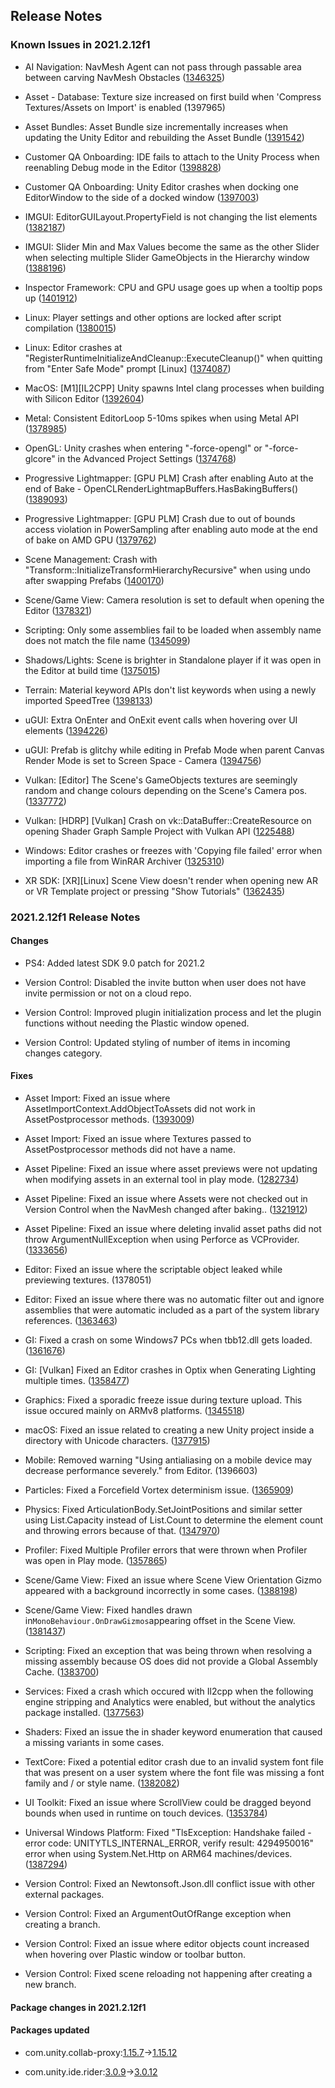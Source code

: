 ## Release Notes

### Known Issues in 2021.2.12f1

-   AI Navigation: NavMesh Agent can not pass through passable area between carving NavMesh Obstacles ([1346325](https://issuetracker.unity3d.com/issues/navmesh-agent-can-not-pass-through-passable-area-between-carving-navmesh-obstacles))

-   Asset - Database: Texture size increased on first build when \'Compress Textures/Assets on Import\' is enabled (1397965)

-   Asset Bundles: Asset Bundle size incrementally increases when updating the Unity Editor and rebuilding the Asset Bundle ([1391542](https://issuetracker.unity3d.com/issues/asset-bundle-size-incrementally-increases-when-updating-the-unity-editor-and-rebuilding-the-asset-bundle))

-   Customer QA Onboarding: IDE fails to attach to the Unity Process when reenabling Debug mode in the Editor ([1398828](https://issuetracker.unity3d.com/issues/ide-fails-to-attach-to-the-unity-process-when-reenabling-debug-mode-in-the-ide))

-   Customer QA Onboarding: Unity Editor crashes when docking one EditorWindow to the side of a docked window ([1397003](https://issuetracker.unity3d.com/issues/unity-editor-crashes-when-docking-one-editorwindow-to-the-side-of-a-docked-window))

-   IMGUI: EditorGUILayout.PropertyField is not changing the list elements ([1382187](https://issuetracker.unity3d.com/issues/editorguilayout-dot-propertyfield-is-not-changing-the-list-elements))

-   IMGUI: Slider Min and Max Values become the same as the other Slider when selecting multiple Slider GameObjects in the Hierarchy window ([1388196](https://issuetracker.unity3d.com/issues/slider-min-and-max-values-become-the-same-as-the-other-slider-when-selecting-multiple-sliders-in-the-hierarchy-window))

-   Inspector Framework: CPU and GPU usage goes up when a tooltip pops up ([1401912](https://issuetracker.unity3d.com/issues/cpu-and-gpu-usage-goes-up-when-a-tooltip-pops-up))

-   Linux: Player settings and other options are locked after script compilation ([1380015](https://issuetracker.unity3d.com/issues/linux-player-settings-and-other-options-are-locked-after-script-compilation))

-   Linux: Editor crashes at \"RegisterRuntimeInitializeAndCleanup::ExecuteCleanup()\" when quitting from \"Enter Safe Mode\" prompt \[Linux\] ([1374087](https://issuetracker.unity3d.com/issues/linux-editor-crashes-at-registerruntimeinitializeandcleanup-executecleanup-when-quitting-from-enter-safe-mode-prompt))

-   MacOS: \[M1\]\[IL2CPP\] Unity spawns Intel clang processes when building with Silicon Editor ([1392604](https://issuetracker.unity3d.com/issues/m1-il2cpp-unity-spawns-intel-clang-processes-when-building-with-silicon-editor))

-   Metal: Consistent EditorLoop 5-10ms spikes when using Metal API ([1378985](https://issuetracker.unity3d.com/issues/consistent-gfx-dot-waitforpresentongfxthread-5-10ms-spikes-when-using-metal-api))

-   OpenGL: Unity crashes when entering \"-force-opengl\" or \"-force-glcore\" in the Advanced Project Settings ([1374768](https://issuetracker.unity3d.com/issues/unity-crashes-when-entering-force-opengl-or-force-glcore-in-the-advanced-project-settings))

-   Progressive Lightmapper: \[GPU PLM\] Crash after enabling Auto at the end of Bake - OpenCLRenderLightmapBuffers.HasBakingBuffers() ([1389093](https://issuetracker.unity3d.com/issues/gpu-plm-crash-after-enabling-auto-at-the-end-of-bake-openclrenderlightmapbuffers-dot-hasbakingbuffers))

-   Progressive Lightmapper: \[GPU PLM\] Crash due to out of bounds access violation in PowerSampling after enabling auto mode at the end of bake on AMD GPU ([1379762](https://issuetracker.unity3d.com/issues/gpu-plm-crash-in-nvopencl64-clgetplatforminfo-after-enabling-auto-generate-checkbox-at-the-end-of-gi-bake))

-   Scene Management: Crash with \"Transform::InitializeTransformHierarchyRecursive\" when using undo after swapping Prefabs ([1400170](https://issuetracker.unity3d.com/issues/crash-with-transform-initializetransformhierarchyrecursive-when-using-undo-after-swapping-prefabs))

-   Scene/Game View: Camera resolution is set to default when opening the Editor ([1378321](https://issuetracker.unity3d.com/issues/camera-resolution-is-set-to-default-when-opening-the-editor))

-   Scripting: Only some assemblies fail to be loaded when assembly name does not match the file name ([1345099](https://issuetracker.unity3d.com/issues/only-some-assemblies-fail-to-be-loaded-when-assembly-name-does-not-match-the-file-name))

-   Shadows/Lights: Scene is brighter in Standalone player if it was open in the Editor at build time ([1375015](https://issuetracker.unity3d.com/issues/scene-is-brighter-in-standalone-player-if-it-was-open-in-the-editor-at-build-time))

-   Terrain: Material keyword APIs don\'t list keywords when using a newly imported SpeedTree ([1398133](https://issuetracker.unity3d.com/issues/material-keyword-apis-dont-list-keywords-when-using-a-newly-imported-speedtree))

-   uGUI: Extra OnEnter and OnExit event calls when hovering over UI elements ([1394226](https://issuetracker.unity3d.com/issues/wrong-onenter-and-onexit-event-calls-when-hovering-over-ui-elements))

-   uGUI: Prefab is glitchy while editing in Prefab Mode when parent Canvas Render Mode is set to Screen Space - Camera ([1394756](https://issuetracker.unity3d.com/issues/prefab-is-glitchy-when-editing-in-prefab-mode-in-a-custom-ui-environment))

-   Vulkan: \[Editor\] The Scene\'s GameObjects textures are seemingly random and change colours depending on the Scene\'s Camera pos. ([1337772](https://issuetracker.unity3d.com/issues/vulkan-editor-the-scenes-gameobjects-textures-are-seemingly-random-and-change-colours-depending-on-the-scenes-camera-pos))

-   Vulkan: \[HDRP\] \[Vulkan\] Crash on vk::DataBuffer::CreateResource on opening Shader Graph Sample Project with Vulkan API ([1225488](https://issuetracker.unity3d.com/issues/hdrp-vulkan-crash-on-vk-databuffer-createresource-on-opening-shader-graph-sample-project-with-vulkan-api))

-   Windows: Editor crashes or freezes with \'Copying file failed\' error when importing a file from WinRAR Archiver ([1325310](https://issuetracker.unity3d.com/issues/editor-crashes-or-freezes-with-copying-file-failed-error-when-importing-a-file-from-winrar-archiver))

-   XR SDK: \[XR\]\[Linux\] Scene View doesn\'t render when opening new AR or VR Template project or pressing \"Show Tutorials\" ([1362435](https://issuetracker.unity3d.com/issues/xr-linux-scene-view-doesnt-render-when-opening-new-ar-or-vr-template-project-or-pressing-show-tutorials))

### 2021.2.12f1 Release Notes

#### Changes

-   PS4: Added latest SDK 9.0 patch for 2021.2

-   Version Control: Disabled the invite button when user does not have invite permission or not on a cloud repo.

-   Version Control: Improved plugin initialization process and let the plugin functions without needing the Plastic window opened.

-   Version Control: Updated styling of number of items in incoming changes category.

#### Fixes

-   Asset Import: Fixed an issue where AssetImportContext.AddObjectToAssets did not work in AssetPostprocessor methods. ([1393009](https://issuetracker.unity3d.com/issues/addobjecttoasset-doesnt-work-when-reimporting-asset))

-   Asset Import: Fixed an issue where Textures passed to AssetPostprocessor methods did not have a name.

-   Asset Pipeline: Fixed an issue where asset previews were not updating when modifying assets in an external tool in play mode. ([1282734](https://issuetracker.unity3d.com/issues/asset-thumbnail-is-not-updated-if-texture-is-modified-outside-of-unity-editor))

-   Asset Pipeline: Fixed an issue where Assets were not checked out in Version Control when the NavMesh changed after baking.. ([1321912](https://issuetracker.unity3d.com/issues/navmesh-assets-arent-checked-out-in-version-control-when-the-navmesh-changes-after-baking))

-   Asset Pipeline: Fixed an issue where deleting invalid asset paths did not throw ArgumentNullException when using Perforce as VCProvider. ([1333656](https://issuetracker.unity3d.com/issues/vcs-assetdatabase-assetdatabase-dot-deleteasset-throws-an-error-if-the-path-is-invalid-when-using-perforce-as-vcs))

-   Editor: Fixed an issue where the scriptable object leaked while previewing textures. (1378051)

-   Editor: Fixed an issue where there was no automatic filter out and ignore assemblies that were automatic included as a part of the system library references. ([1363463](https://issuetracker.unity3d.com/issues/compiler-error-cs0433-in-console-when-compiling-using-types-from-the-system-dot-memory-namespace-under-net-standard-2-dot-1))

-   GI: Fixed a crash on some Windows7 PCs when tbb12.dll gets loaded. ([1361676](https://issuetracker.unity3d.com/issues/unity-2021-dot-2-crashes-on-some-windows-machines-when-tbb12-dot-dll-gets-loaded))

-   GI: \[Vulkan\] Fixed an Editor crashes in Optix when Generating Lighting multiple times. ([1358477](https://issuetracker.unity3d.com/issues/vulkan-editor-crashes-when-generating-lighting-multiple-times))

-   Graphics: Fixed a sporadic freeze issue during texture upload. This issue occured mainly on ARMv8 platforms. ([1345518](https://issuetracker.unity3d.com/issues/mobile-unity-freezes-after-assetbundle-dot-loadasset-does-not-return))

-   macOS: Fixed an issue related to creating a new Unity project inside a directory with Unicode characters. ([1377915](https://issuetracker.unity3d.com/issues/multiple-directorynotfoundexception-errors-appear-when-a-project-is-created-inside-a-directory-with-unicode-characters))

-   Mobile: Removed warning \"Using antialiasing on a mobile device may decrease performance severely.\" from Editor. (1396603)

-   Particles: Fixed a Forcefield Vortex determinism issue. ([1365909](https://issuetracker.unity3d.com/issues/particle-system-moves-slower-in-play-mode-when-particle-system-force-field-component-is-attached))

-   Physics: Fixed ArticulationBody.SetJointPositions and similar setter using List.Capacity instead of List.Count to determine the element count and throwing errors because of that. ([1347970](https://issuetracker.unity3d.com/issues/articulation-cache-size-doesnt-match-supplied-list-size-after-removing-child-gameobject))

-   Profiler: Fixed Multiple Profiler errors that were thrown when Profiler was open in Play mode. ([1357865](https://issuetracker.unity3d.com/issues/multiple-profiler-errors-thrown-when-profiler-is-open-in-play-mode))

-   Scene/Game View: Fixed an issue where Scene View Orientation Gizmo appeared with a background incorrectly in some cases. ([1388198](https://issuetracker.unity3d.com/issues/scene-gizmo-background-turns-to-black-when-turning-it-off-then-entering-the-play-mode-and-turning-it-on))

-   Scene/Game View: Fixed handles drawn in` MonoBehaviour.OnDrawGizmos `appearing offset in the Scene View. ([1381437](https://issuetracker.unity3d.com/issues/handles-dot-label-does-not-appear-in-the-supposed-place))

-   Scripting: Fixed an exception that was being thrown when resolving a missing assembly because OS does did not provide a Global Assembly Cache. ([1383700](https://issuetracker.unity3d.com/issues/an-unhandled-exception-is-thrown-in-the-editor-dot-log-and-console-window-when-trying-to-build-assetbundles))

-   Services: Fixed a crash which occured with Il2cpp when the following engine stripping and Analytics were enabled, but without the analytics package installed. ([1377563](https://issuetracker.unity3d.com/issues/ios-android-mobile-analytics-api-crash-at-runtime))

-   Shaders: Fixed an issue the in shader keyword enumeration that caused a missing variants in some cases.

-   TextCore: Fixed a potential editor crash due to an invalid system font file that was present on a user system where the font file was missing a font family and / or style name. ([1382082](https://issuetracker.unity3d.com/issues/editor-crashes-on-textcore-fontengine-getsystemfontreferencesinternal-when-opening-the-project))

-   UI Toolkit: Fixed an issue where ScrollView could be dragged beyond bounds when used in runtime on touch devices. ([1353784](https://issuetracker.unity3d.com/issues/mobile-scrollview-allows-both-vertical-and-horizontal-movement-when-it-is-set-to-vertical))

-   Universal Windows Platform: Fixed \"TlsException: Handshake failed - error code: UNITYTLS_INTERNAL_ERROR, verify result: 4294950016\" error when using System.Net.Http on ARM64 machines/devices. ([1387294](https://issuetracker.unity3d.com/issues/tlsexception-handshake-failed-error-when-uwp-build-configuration-is-set-to-release))

-   Version Control: Fixed an Newtonsoft.Json.dll conflict issue with other external packages.

-   Version Control: Fixed an ArgumentOutOfRange exception when creating a branch.

-   Version Control: Fixed an issue where editor objects count increased when hovering over Plastic window or toolbar button.

-   Version Control: Fixed scene reloading not happening after creating a new branch.

#### Package changes in 2021.2.12f1

#### Packages updated

-   com.unity.collab-proxy:[1.15.7](https://docs.unity3d.com/Packages/com.unity.collab-proxy@1.15//changelog/CHANGELOG.html)→[1.15.12](https://docs.unity3d.com/Packages/com.unity.collab-proxy@1.15//changelog/CHANGELOG.html)

-   com.unity.ide.rider:[3.0.9](https://docs.unity3d.com/Packages/com.unity.ide.rider@3.0//changelog/CHANGELOG.html)→[3.0.12](https://docs.unity3d.com/Packages/com.unity.ide.rider@3.0//changelog/CHANGELOG.html)
